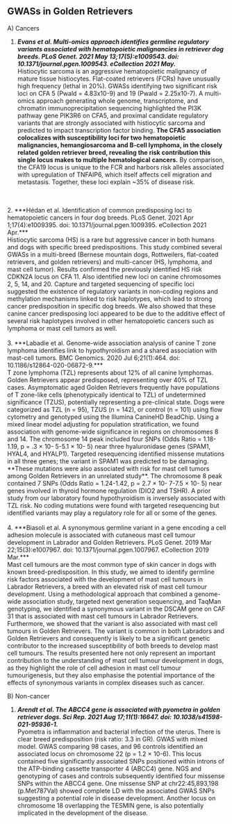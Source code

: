 ## GWASs in Golden Retrievers


A) Cancers

1.  ***Evans et al. Multi-omics approach identifies germline regulatory variants associated with hematopoietic malignancies in retriever dog breeds. PLoS Genet. 2021 May 13;17(5):e1009543. doi: 10.1371/journal.pgen.1009543. eCollection 2021 May.*** <br>
Histiocytic sarcoma is an aggressive hematopoietic malignancy of mature tissue histiocytes. Flat-coated retrievers (FCRs) have unusually high frequency (lethal in 20%). GWASs identifying two significant risk loci on CFA 5 (Pwald = 4.83x10-9) and 19 (Pwald = 2.25x10-7). A multi-omics approach generating whole genome, transcriptome, and chromatin immunoprecipitation sequencing highlighted the PI3K pathway gene PIK3R6 on CFA5, and proximal candidate regulatory variants that are strongly associated with histiocytic sarcoma and predicted to impact transcription factor binding. **The CFA5 association colocalizes with susceptibility loci for two hematopoietic malignancies, hemangiosarcoma and B-cell lymphoma, in the closely related golden retriever breed, revealing the risk contribution this single locus makes to multiple hematological cancers.** By comparison, the CFA19 locus is unique to the FCR and harbors risk alleles associated with upregulation of TNFAIP6, which itself affects cell migration and metastasis. Together, these loci explain ~35% of disease risk. 
<br>
<br>
2.  ***Hédan et al. Identification of common predisposing loci to hematopoietic cancers in four dog breeds. PLoS Genet. 2021 Apr 1;17(4):e1009395. doi: 10.1371/journal.pgen.1009395. eCollection 2021 Apr.*** <br>
Histiocytic sarcoma (HS) is a rare but aggressive cancer in both humans and dogs with specific breed predispositions. This study combined several GWASs in a multi-breed (Bernese mountain dogs, Rottweilers, flat-coated retrievers, and golden retrievers) and multi-cancer (HS, lymphoma, and mast cell tumor). Results confirmed the previously identified HS risk CDKN2A locus on CFA 11.  Also identified new loci on canine chromosomes 2, 5, 14, and 20. Capture and targeted sequencing of specific loci suggested the existence of regulatory variants in non-coding regions and methylation mechanisms linked to risk haplotypes, which lead to strong cancer predisposition in specific dog breeds. We also showed that these canine cancer predisposing loci appeared to be due to the additive effect of several risk haplotypes involved in other hematopoietic cancers such as lymphoma or mast cell tumors as well. 
<br>
<br>
3.  ***Labadie et al. Genome-wide association analysis of canine T zone lymphoma identifies link to hypothyroidism and a shared association with mast-cell tumors. BMC Genomics. 2020 Jul 6;21(1):464. doi: 10.1186/s12864-020-06872-9.*** <br>
T zone lymphoma (TZL) represents about 12% of all canine lymphomas. Golden Retrievers appear predisposed, representing over 40% of TZL cases. Asymptomatic aged Golden Retrievers frequently have populations of T zone-like cells (phenotypically identical to TZL) of undetermined significance (TZUS), potentially representing a pre-clinical state. Dogs were categorized as TZL (n = 95), TZUS (n = 142), or control (n = 101) using flow cytometry and genotyped using the Illumina CanineHD BeadChip. Using a mixed linear model adjusting for population stratification, we found association with genome-wide significance in regions on chromosomes 8 and 14. The chromosome 14 peak included four SNPs (Odds Ratio = 1.18-1.19, p = .3 × 10- 5-5.1 × 10- 5) near three hyaluronidase genes (SPAM1, HYAL4, and HYALP1). Targeted resequencing identified missense mutations in all three genes; the variant in SPAM1 was predicted to be damaging. **These mutations were also associated with risk for mast cell tumors among Golden Retrievers in an unrelated study**. The chromosome 8 peak contained 7 SNPs (Odds Ratio = 1.24-1.42, p = 2.7 × 10- 7-7.5 × 10- 5) near genes involved in thyroid hormone regulation (DIO2 and TSHR). A prior study from our laboratory found hypothyroidism is inversely associated with TZL risk. No coding mutations were found with targeted resequencing but identified variants may play a regulatory role for all or some of the genes.
<br>
<br>
4.  ***Biasoli et al. A synonymous germline variant in a gene encoding a cell adhesion molecule is associated with cutaneous mast cell tumour development in Labrador and Golden Retrievers. PLoS Genet. 2019 Mar 22;15(3):e1007967. doi: 10.1371/journal.pgen.1007967. eCollection 2019 Mar.*** <br>
Mast cell tumours are the most common type of skin cancer in dogs with known breed-predisposition.  In this study, we aimed to identify germline risk factors associated with the development of mast cell tumours in Labrador Retrievers, a breed with an elevated risk of mast cell tumour development. Using a methodological approach that combined a genome-wide association study, targeted next generation sequencing, and TaqMan genotyping, we identified a synonymous variant in the DSCAM gene on CAF 31 that is associated with mast cell tumours in Labrador Retrievers. Furthermore, we showed that the variant is also associated with mast cell tumours in Golden Retrievers. The variant is common in both Labradors and Golden Retrievers and consequently is likely to be a significant genetic contributor to the increased susceptibility of both breeds to develop mast cell tumours. The results presented here not only represent an important contribution to the understanding of mast cell tumour development in dogs, as they highlight the role of cell adhesion in mast cell tumour tumourigenesis, but they also emphasise the potential importance of the effects of synonymous variants in complex diseases such as cancer.




B) Non-cancer

1.  ***Arendt et al. The ABCC4 gene is associated with pyometra in golden retriever dogs. Sci Rep. 2021 Aug 17;11(1):16647. doi: 10.1038/s41598-021-95936-1.*** <br>
Pyometra is inflammation and bacterial infection of the uterus. There is clear breed predisposition (risk ratio: 3.3 in GR). GWAS with mixed model. GWAS comparing 98 cases, and 96 controls identified an associated locus on chromosome 22 (p = 1.2 × 10-6). This locus contained five significantly associated SNPs positioned within introns of the ATP-binding cassette transporter 4 (ABCC4) gene. NGS and genotyping of cases and controls subsequently identified four missense SNPs within the ABCC4 gene. One missense SNP at chr22:45,893,198 (p.Met787Val) showed complete LD with the associated GWAS SNPs suggesting a potential role in disease development. Another locus on chromosome 18 overlapping the TESMIN gene, is also potentially implicated in the development of the disease. 
<br>
<br>

